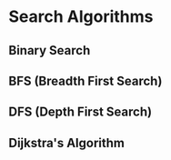 # Search Algorithms


## Binary Search

## BFS (Breadth First Search)

## DFS (Depth First Search)

## Dijkstra's Algorithm

